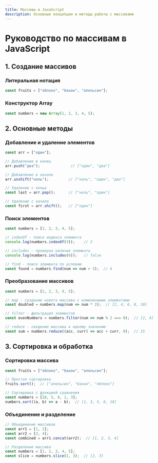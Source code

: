 ```yaml
---
title: Массивы в JavaScript
description: Основные концепции и методы работы с массивами
---
```


# Руководство по массивам в JavaScript

## 1. Создание массивов

### Литеральная нотация
```javascript
const fruits = ["яблоко", "банан", "апельсин"];
```

### Конструктор Array
```javascript
const numbers = new Array(1, 2, 3, 4, 5);
```

## 2. Основные методы

### Добавление и удаление элементов
```javascript
const arr = ["один"];

// Добавление в конец
arr.push("два");              // ["один", "два"]

// Добавление в начало
arr.unshift("ноль");         // ["ноль", "один", "два"]

// Удаление с конца
const last = arr.pop();      // ["ноль", "один"]

// Удаление с начала
const first = arr.shift();   // ["один"]
```

### Поиск элементов
```javascript
const numbers = [1, 2, 3, 4, 5];

// indexOf - поиск индекса элемента
console.log(numbers.indexOf(3));    // 2

// includes - проверка наличия элемента
console.log(numbers.includes(6));   // false

// find - поиск элемента по условию
const found = numbers.find(num => num > 3);  // 4
```

### Преобразование массивов
```javascript
const numbers = [1, 2, 3, 4, 5];

// map - создание нового массива с измененными элементами
const doubled = numbers.map(num => num * 2);  // [2, 4, 6, 8, 10]

// filter - фильтрация элементов
const evenNumbers = numbers.filter(num => num % 2 === 0);  // [2, 4]

// reduce - сведение массива к одному значению
const sum = numbers.reduce((acc, curr) => acc + curr, 0);  // 15
```

## 3. Сортировка и обработка

### Сортировка массива
```javascript
const fruits = ["яблоко", "банан", "апельсин"];

// Простая сортировка
fruits.sort();  // ["апельсин", "банан", "яблоко"]

// Сортировка с функцией сравнения
const numbers = [10, 5, 8, 1, 3];
numbers.sort((a, b) => a - b);  // [1, 3, 5, 8, 10]
```

### Объединение и разделение
```javascript
// Объединение массивов
const arr1 = [1, 2];
const arr2 = [3, 4];
const combined = arr1.concat(arr2);  // [1, 2, 3, 4]

// Разделение массива
const numbers = [1, 2, 3, 4, 5];
const slice = numbers.slice(1, 3);  // [2, 3]
```